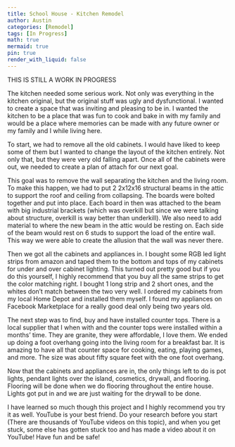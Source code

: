 ```yaml
---
title: School House - Kitchen Remodel
author: Austin
categories: [Remodel]
tags: [In Progress]
math: true
mermaid: true
pin: true
render_with_liquid: false
---
```


THIS IS STILL A WORK IN PROGRESS

The kitchen needed some serious work. Not only was everything in the kitchen original, but the original stuff was ugly and dysfunctional. I wanted to create a space that was inviting and pleasing to be in. I wanted the kitchen to be a place that was fun to cook and bake in with my family and would be a place where memories can be made with any future owner or my family and I while living here.

To start, we had to remove all the old cabinets. I would have liked to keep some of them but I wanted to change the layout of the kitchen entirely. Not only that, but they were very old falling apart. Once all of the cabinets were out, we needed to create a plan of attach for our next goal. 

This goal was to remove the wall separating the kitchen and the living room. To make this happen, we had to put 2 2x12x16 structural beams in the attic to support the roof and ceiling from collapsing. The boards were bolted together and put into place. Each board in then was attached to the beam with big industrial brackets (which was overkill but since we were talking about structure, overkill is way better than underkill). We also need to add material to where the new beam in the attic would be resting on. Each side of the beam would rest on 6 studs to support the load of the entire wall. This way we were able to create the allusion that the wall was never there.

Then we got all the cabinets and appliances in. I bought some RGB led light strips from amazon and taped them to the bottom and tops of my cabinets for under and over cabinet lighting. This turned out pretty good but if you do this yourself, I highly recommend that you buy all the same strips to get the color matching right. I bought 1 long strip and 2 short ones, and the whites don’t match between the two very well. I ordered my cabinets from my local Home Depot and installed them myself. I found my appliances on Facebook Marketplace for a really good deal only being two years old. 

The next step was to find, buy and have installed counter tops. There is a local supplier that I when with and the counter tops were installed within a months’ time. They are granite, they were affordable, I love them. We ended up doing a foot overhang going into the living room for a breakfast bar. It is amazing to have all that counter space for cooking, eating, playing games, and more. The size was about fifty square feet with the one foot overhang.

Now that the cabinets and appliances are in, the only things left to do is pot lights, pendant lights over the island, cosmetics, drywall, and flooring. Flooring will be done when we do flooring throughout the entire house. Lights got put in and we are just waiting for the drywall to be done. 

I have learned so much though this project and I highly recommend you try it as well. YouTube is your best friend. Do your research before you start (There are thousands of YouTube videos on this topic), and when you get stuck, some else has gotten stuck too and has made a video about it on YouTube! Have fun and be safe!